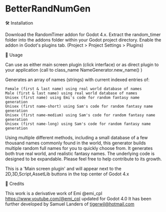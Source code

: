 # BetterRandNumGen

🛠️ Installation

Download the RandomTimer addon for Godot 4.x. Extract the random_timer folder into the addons folder within your Godot project directory. Enable the addon in Godot's plugins tab. (Project > Project Settings > Plugins)

📖 Usage

Can use as either main screen plugin (click interface) or as direct plugin to your application (call to class_name NameGenerator.new_name() )

Generates an array of names (strings) with current indexed entries of:

    Female (first & last name) using real world database of names
    Male (first & last name) using real world database of names
    Unisex (first name) using Emi's code for random fantasy name generation
    Unisex (first name-short) using Sam's code for random fantasy name generation
    Unisex (first name-medium) using Sam's code for random fantasy name generation
    Unisex (first name-long) using Sam's code for random fantasy name generation

Using multiple different methods, including a small database of a few thousand names commonly found in the world, this generator builds multiple random full names for you to quickly choose from. It generates both true real world, and realistic fantasy names. The underlying code is designed to be expandable. Please feel free to help contribute to its growth.

This is a 'Main screen plugin' and will appear next to the 2D,3D,Script,AssetLib buttons in the top center of Godot 4.x

💖 Credits

This work is a derivative work of Emi @emi_cpl https://www.youtube.com/@emi_cpl updated for Godot 4.0 It has been further developed by Samuel Landers of tigerwil@hotmail.com
